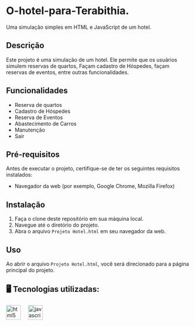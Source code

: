 # O-hotel-para-Terabithia.

Uma simulação simples em HTML e JavaScript de um  hotel.

## Descrição

Este projeto é uma simulação de um hotel. Ele permite que os usuários simulem reservas de quartos, Façam cadastro de Hóspedes, façam reservas de eventos, entre outras funcionalidades.

## Funcionalidades

- Reserva de quartos
- Cadastro de Hóspedes
- Reserva de Eventos
- Abastecimento de Carros
- Manutenção
- Sair


## Pré-requisitos

Antes de executar o projeto, certifique-se de ter os seguintes requisitos instalados:

- Navegador da web (por exemplo, Google Chrome, Mozilla Firefox)

## Instalação

1. Faça o clone deste repositório em sua máquina local.
2. Navegue até o diretório do projeto.
3. Abra o arquivo `Projeto Hotel.html` em seu navegador da web.

## Uso

Ao abrir o arquivo `Projeto Hotel.html`, você será direcionado para a página principal do projeto. 


 ## 🖥️ Tecnologias utilizadas:<br>
###
<div align="left">
  <img src="https://cdn.jsdelivr.net/gh/devicons/devicon/icons/html5/html5-original.svg" height="40" alt="html5 logo"  />
  <img width="12" />
 
  <img src="https://cdn.jsdelivr.net/gh/devicons/devicon/icons/javascript/javascript-original.svg" height="40" alt="javascript logo"  />
  <img width="12" />
  </div>
<br>
